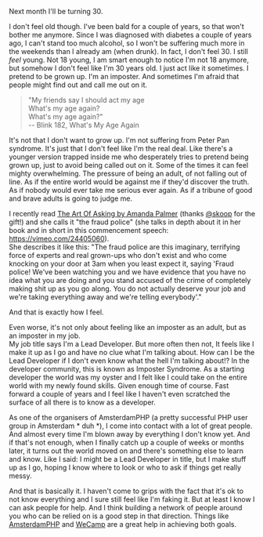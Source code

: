 Next month I'll be turning 30.

I don't feel old though. I've been bald for a couple of years, so that won't bother me anymore. Since I was diagnosed with diabetes a couple of years ago, I can't stand too much alcohol, so I won't be suffering much more in the weekends than I already am (when drunk). In fact, I don't feel 30. I still _feel_ young. Not 18 young, I am smart enough to notice I'm not 18 anymore, but somehow I don't feel like I'm 30 years old. I just act like it sometimes. I pretend to be grown up. I'm an imposter. 
And sometimes I'm afraid that people might find out and call me out on it.

> "My friends say I should act my age  
> What's my age again?  
> What's my age again?"  
> -- Blink 182, What's My Age Again

It's not that I don't want to grow up. I'm not suffering from Peter Pan syndrome. It's just that I don't feel like I'm the real deal. Like there's a younger version trapped inside me who desperately tries to pretend being grown up, just to avoid being called out on it. Some of the times it can feel mighty overwhelming. The pressure of being an adult, of not falling out of line. As if the entire world would be against me if they'd discover the truth. As if nobody would ever take me serious ever again. As if a tribune of good and brave adults is going to judge me.

I recently read [The Art Of Asking by Amanda Palmer](http://www.amazon.com/dp/1455581089) (thanks [@skoop](http://twitter.com/skoop) for the gift!) and she calls it "the fraud police" (she talks in depth about it in her book and in short in this commencement speech: https://vimeo.com/24405060).  
She describes it like this: "The fraud police are this imaginary, terrifying force of experts and real grown-ups who don't exist and who come knocking on your door at 3am when you least expect it, saying 'Fraud police! We've been watching you and we have evidence that you have no idea what you are doing and you stand accused of the crime of completely making shit up as you go along. You do not actually deserve your job and we're taking everything away and we're telling everybody'."

And that is exactly how I feel.

Even worse, it's not only about feeling like an imposter as an adult, but as an imposter in my job.  
My job title says I'm a Lead Developer. But more often then not, It feels like I make it up as I go and have no clue what I'm talking about. How can I be the Lead Developer if I don't even know what the hell I'm talking about!? In the developer community, this is known as Imposter Syndrome. As a starting developer the world was my oyster and I felt like I could take on the entire world with my newly found skills. Given enough time of course. Fast forward a couple of years and I feel like I haven't even scratched the surface of all there is to know as a developer. 

As one of the organisers of AmsterdamPHP (a pretty successful PHP user group in Amsterdam * duh *), I come into contact with a lot of great people. And almost every time I'm blown away by everything I don't know yet. And if that's not enough, when I finally catch up a couple of weeks or months later, it turns out the world moved on and there's something else to learn and know. Like I said: I might be a Lead Developer in title, but I make stuff up as I go, hoping I know where to look or who to ask if things get really messy.

And that is basically it. I haven't come to grips with the fact that it's ok to not know everything and I sure still feel like I'm faking it. But at least I know I can ask people for help. And I think building a network of people around you who can be relied on is a good step in that direction. Things like [AmsterdamPHP](http://www.amsterdamphp.nl) and [WeCamp](http://www.weca.mp) are a great help in achieving both goals.